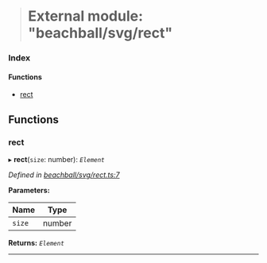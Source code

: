 > # External module: "beachball/svg/rect"

### Index

#### Functions

* [rect](_beachball_svg_rect_.md#rect)

## Functions

###  rect

▸ **rect**(`size`: number): *`Element`*

*Defined in [beachball/svg/rect.ts:7](url)*

**Parameters:**

Name | Type |
------ | ------ |
`size` | number |

**Returns:** *`Element`*

___
